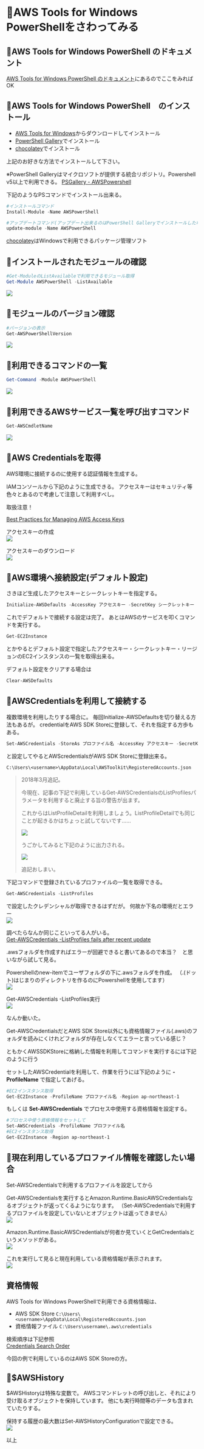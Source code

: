 ﻿# 🔰AWS Tools for Windows PowerShellをさわってみる

## 🔰AWS Tools for Windows PowerShell のドキュメント

[AWS Tools for Windows PowerShell のドキュメント](https://aws.amazon.com/jp/documentation/powershell/)にあるのでここをみればOK

## 🔰AWS Tools for Windows PowerShell　のインストール

- [AWS Tools for Windows](https://aws.amazon.com/jp/powershell/)からダウンロードしてインストール
- [PowerShell Gallery](https://www.powershellgallery.com/packages/AWSPowerShell/)でインストール
- [chocolatey](https://chocolatey.org/)でインストール

上記のお好きな方法でインストールして下さい。

※PowerShell Galleryはマイクロソフトが提供する統合リポジトリ。Powershell v5以上で利用できる。
[PSGallery - AWSPowershell](https://www.powershellgallery.com/packages/AWSPowerShell/)

下記のようなPSコマンドでインストール出来る。

```powershell
#インストールコマンド
Install-Module -Name AWSPowerShell

#アップデートコマンド(アップデート出来るのはPowerShell Galleryでインストールした場合のみ)
update-module -Name AWSPowerShell
```

[chocolatey](https://chocolatey.org/)はWindowsで利用できるパッケージ管理ソフト

## 🔰インストールされたモジュールの確認

```powershell
#Get-ModuleのListAvailableで利用できるモジュール取得
Get-Module AWSPowerShell -ListAvailable
```

![](./image/get.module.png)

## 🔰モジュールのバージョン確認

```powershell
#バージョンの表示
Get-AWSPowerShellVersion
```

![](./image/get.awspowershellversion.png)

## 🔰利用できるコマンドの一覧

```powershell
Get-Command -Module AWSPowerShell
```

![](./image/get.command.png)

## 🔰利用できるAWSサービス一覧を呼び出すコマンド

```powershell
Get-AWSCmdletName
```

![](./image/get.awscmdletname.png)

## 🔰AWS Credentialsを取得

AWS環境に接続するのに使用する認証情報を生成する。

IAMコンソールから下記のように生成できる。
アクセスキーはセキュリティ等色々とあるので考慮して注意して利用すべし。

取扱注意！

[Best Practices for Managing AWS Access Keys](http://docs.aws.amazon.com/general/latest/gr/aws-access-keys-best-practices.html)

アクセスキーの作成  
![](./image/iam.console.step.001.png)

アクセスキーのダウンロード  
![](./image/iam.console.step.002.png)

## 🔰AWS環境へ接続設定(デフォルト設定)

さきほど生成したアクセスキーとシークレットキーを指定する。

```powershell
Initialize-AWSDefaults -AccessKey アクセスキー -SecretKey シークレットキー -Region ap-northeast-1
```

これでデフォルトで接続する設定は完了。
あとはAWSのサービスを叩くコマンドを実行する。

```powershell
Get-EC2Instance
```

とかやるとデフォルト設定で指定したアクセスキー・シークレットキー・リージョンのEC2インスタンスの一覧を取得出来る。

デフォルト設定をクリアする場合は

```powershell
Clear-AWSDefaults
```

## 🔰AWSCredentialsを利用して接続する

複数環境を利用したりする場合に。
毎回Initialize-AWSDefaultsを切り替える方法もあるが。
credentialをAWS SDK Storeに登録して、それを指定する方歩もある。

```powershell
Set-AWSCredentials -StoreAs プロファイル名 -AccessKey アクセスキー -SecretKey シークレットキー
```

と設定してやるとAWScredentialsがAWS SDK Storeに登録出来る。

`C:\Users\<username>\AppData\Local\AWSToolkit\RegisteredAccounts.json`

>2018年3月追記。
>
>今現在、記事の下記で利用しているGet-AWSCredentialsのListProfilesパラメータを利用すると廃止する旨の警告が出ます。
>
>これからはListProfileDetailを利用しましょう。ListProfileDetailでも同じことが起きるかはちょっと試してないです……
>
>![](image/commandWarning.png)
>
>うごかしてみると下記のように出力される。
>
>![](image/ListProfileDetail.png)
>
>追記おしまい。

下記コマンドで登録されているプロファイルの一覧を取得できる。

```powershell
Get-AWSCredentials -ListProfiles
```

で設定したクレデンシャルが取得できるはずだが。
何故か下名の環境だとエラー  
![](./image/error.get.awscredentials.png)

調べたらなんか同じこといってる人がいる。  
[Get-AWSCredentials -ListProfiles fails after recent update](https://forums.aws.amazon.com/thread.jspa?threadID=245530)

.awsフォルダを作成すればエラーが回避できると書いてあるので本当？　と思いながら試して見る。

Powershellのnew-itemでユーザフォルダの下に.awsフォルダを作成。
（.(ドット)はじまりのディレクトリを作るのにPowershellを使用してます）  
![](./image/newitem.directory.png)

Get-AWSCredentials -ListProfiles実行  
![](./image/success.get.awscredentials.png)

なんか動いた。

Get-AWSCredentialsだとAWS SDK Store以外にも資格情報ファイル(.aws)のフォルダを読みにくけれどフォルダが存在しなくてエラーと言っている感じ？

ともかくAWSSDKStoreに格納した情報を利用してコマンドを実行するには下記のように行う

セットしたAWSCredentialを利用して、作業を行うには下記のように **-ProfileName** で指定してあげる。

```powershell
#EC2インスタンス取得
Get-EC2Instance -ProfileName プロファイル名 -Region ap-northeast-1
```

もしくは **Set-AWSCredentials** でプロセス中使用する資格情報を設定する。

```powershell
#プロセス中使う資格情報をセットして
Set-AWSCredentials -ProfileName プロファイル名
#EC2インスタンス取得
Get-EC2Instance -Region ap-northeast-1
```

## 🔰現在利用しているプロファイル情報を確認したい場合

Set-AWSCredentialsで利用するプロファイルを設定してから

Get-AWSCredentialsを実行するとAmazon.Runtime.BasicAWSCredentialsなるオブジェクトが返ってくるようになります。
（Set-AWSCredentialsで利用するプロファイルを設定していないとオブジェクトは返ってきません）  
![](image/confirm.now.profile.step001.png)

Amazon.Runtime.BasicAWSCredentialsが何者か見ていくとGetCredentialsというメソッドがある。  
![](image/confirm.now.profile.step002.png)

これを実行して見ると現在利用している資格情報が表示されます。  
![](image/confirm.now.profile.step003.png)

## 資格情報

AWS Tools for Windows PowerShellで利用できる資格情報は、

- AWS SDK Store `C:\Users\<username>\AppData\Local\RegisteredAccounts.json`
- 資格情報ファイル  `C:\Users\username\.aws\credentials`

検索順序は下記参照  
[Credentials Search Order](http://docs.aws.amazon.com/ja_jp/powershell/latest/userguide/specifying-your-aws-credentials.html)

今回の例で利用しているのはAWS SDK Storeの方。

## 🔰$AWSHistory

$AWSHistoryは特殊な変数で。
AWSコマンドレットの呼び出しと、それにより受け取るオブジェクトを保持しています。
他にも実行時間等のデータも含まれていたりする。

保持する履歴の最大数はSet-AWSHistoryConfigurationで設定できる。  
![](./image/awshistory.png)

以上
